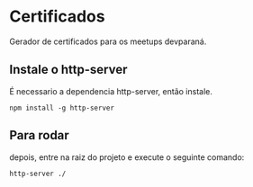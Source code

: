 # Certificados
Gerador de certificados para os meetups devparaná.

## Instale o http-server
É necessario a dependencia http-server, então instale.

```
npm install -g http-server
```

## Para rodar
depois, entre na raiz do projeto e execute o seguinte comando:

```
http-server ./
```




